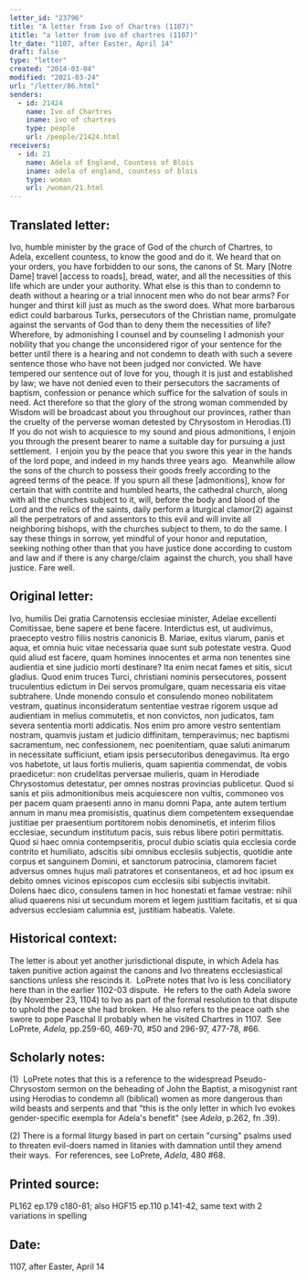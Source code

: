 ```yaml
---
letter_id: "23796"
title: "A letter from Ivo of Chartres (1107)"
ititle: "a letter from ivo of chartres (1107)"
ltr_date: "1107, after Easter, April 14"
draft: false
type: "letter"
created: "2014-03-04"
modified: "2021-03-24"
url: "/letter/86.html"
senders:
  - id: 21424
    name: Ivo of Chartres
    iname: ivo of chartres
    type: people
    url: /people/21424.html
receivers:
  - id: 21
    name: Adela of England, Countess of Blois
    iname: adela of england, countess of blois
    type: woman
    url: /woman/21.html
---
```

<h2> Translated letter:</h2><p>Ivo, humble minister by the grace of God of the church of Chartres, to Adela, excellent countess, to know the good and do it. We heard that on your orders, you have forbidden to our sons, the canons of St. Mary [Notre Dame] travel [access to roads], bread, water, and all the necessities of this life which are under your authority. What else is this than to condemn to death without a hearing or a trial innocent men who do not bear arms? For hunger and thirst kill just as much as the sword does. What more barbarous edict could barbarous Turks, persecutors of the Christian name, promulgate against the servants of God than to deny them the necessities of life? Wherefore, by admonishing I counsel and by counseling I admonish your nobility that you change the unconsidered rigor of your sentence for the better until there is a hearing and not condemn to death with such a severe sentence those who have not been judged nor convicted. We have tempered our sentence out of love for you, though it is just and established by law; we have not denied even to their persecutors the sacraments of baptism, confession or penance which suffice for the salvation of souls in need. Act therefore so that the glory of the strong woman commended by Wisdom will be broadcast about you throughout our provinces, rather than the cruelty of the perverse woman detested by Chrysostom in Herodias.(1) If you do not wish to acquiesce to my sound and pious admonitions, I enjoin you through the present bearer to name a suitable day for pursuing a just settlement. &nbsp;I enjoin you by the peace that you swore this year in the hands of the lord pope, and indeed in my hands three years ago. &nbsp;Meanwhile allow the sons of the church to possess their goods freely according to the agreed terms of the peace. If you spurn all these [admonitions], know for certain that with contrite and humbled hearts, the cathedral church, along with all the churches subject to it, will, before the body and blood of the Lord and the relics of the saints, daily perform a liturgical clamor(2) against all the perpetrators of and assentors to this evil and will invite all neighboring bishops, with the churches subject to them, to do the same. I say these things in sorrow, yet mindful of your honor and reputation, seeking nothing other than that you have justice done according to custom and law and if there is any charge/claim &nbsp;against the church, you shall have justice. Fare well.</p><h2 class="mt-4"> Original letter:</h2>Ivo, humilis Dei gratia Carnotensis ecclesiae minister, Adelae excellenti Comitissae, bene sapere et bene facere. Interdictus est, ut audivimus, praecepto vestro filiis nostris canonicis B. Mariae, exitus viarum, panis et aqua, et omnia huic vitae necessaria quae sunt sub potestate vestra. Quod quid aliud est facere, quam homines innocentes et arma non tenentes sine audientia et sine judicio morti destinare? Ita enim necat fames et sitis, sicut gladius. Quod enim truces Turci, christiani nominis persecutores, possent truculentius edictum in Dei servos promulgare, quam necessaria eis vitae subtrahere. Unde monendo consulo et consulendo moneo nobilitatem vestram, quatinus inconsideratum sententiae vestrae rigorem usque ad audientiam in melius commutetis, et non convictos, non judicatos, tam severa sententia morti addicatis. Nos enim pro amore vestro sententiam nostram, quamvis justam et judicio diffinitam, temperavimus; nec baptismi sacramentum, nec confessionem, nec poenitentiam, quae saluti animarum in necessitate sufficiunt, etiam ipsis persecutoribus denegavimus. Ita ergo vos habetote, ut laus fortis mulieris, quam sapientia commendat, de vobis praedicetur: non crudelitas perversae mulieris, quam in Herodiade Chrysostomus detestatur, per omnes nostras provincias publicetur. Quod si sanis et piis admonitionibus meis acquiescere non vultis, commoneo vos per pacem quam praesenti anno in manu domni Papa, ante autem tertium annum in manu mea promisistis, quatinus diem competentem exsequendae justitiae per praesentium portitorem nobis denominetis, et interim filios ecclesiae, secundum institutum pacis, suis rebus libere potiri permittatis. Quod si haec omnia contempseritis, procul dubio sciatis quia ecclesia corde contrito et humiliato, adscitis sibi omnibus ecclesiis subjectis, quotidie ante corpus et sanguinem Domini, et sanctorum patrocinia, clamorem faciet adversus omnes hujus mali patratores et consentaneos, et ad hoc ipsum ex debito omnes vicinos episcopos cum ecclesiis sibi subjectis invitabit. Dolens haec dico, consulens tamen in hoc honestati et famae vestrae: nihil aliud quaerens nisi ut secundum morem et legem justitiam facitatis, et si qua adversus ecclesiam calumnia est, justitiam habeatis. Valete.
<h2 class="mt-4"> Historical context:</h2><p>The letter is about yet another jurisdictional dispute, in which Adela has taken punitive action against the canons and Ivo threatens ecclesiastical sanctions unless she rescinds it. &nbsp;LoPrete notes that Ivo is less conciliatory here than in the earlier 1102-03 dispute. &nbsp;He refers to the oath Adela swore (by November 23, 1104) to Ivo as part of the formal resolution to that dispute to uphold the peace she had broken. &nbsp;He also refers to the peace oath she swore to pope Paschal II probably when he visited Chartres in 1107. &nbsp;See LoPrete, <em>Adela,</em> pp.259-60, 469-70, #50 and 296-97, 477-78, #66.</p><h2 class="mt-4"> Scholarly notes:</h2><p>(1) &nbsp;LoPrete notes that this is a reference to the widespread Pseudo-Chrysostom sermon on the beheading of John the Baptist, a misogynist rant using Herodias to condemn all (biblical) women as more dangerous than wild beasts and serpents and that "this is the only letter in which Ivo evokes gender-specific exempla for Adela's benefit" (see <em>Adela</em>, p.262, fn .39).</p><p>(2) There is a formal liturgy based in part on certain "cursing" psalms used to threaten evil-doers named in litanies with damnation until they amend their ways. &nbsp;For references, see LoPrete, <em>Adela</em>, 480 #68.</p><h2 class="mt-4"> Printed source:</h2>PL162 ep.179 c180-81; also HGF15 ep.110 p.141-42, same text with 2 variations in spelling
<h2 class="mt-4"> Date:</h2>1107, after Easter, April 14